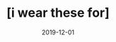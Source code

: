 ---
date: "2019-12-01"
title: "[i wear these for]"
publisher: "Academy of American Poets"
external_link: "https://poets.org/academy-american-poets/harvard-university-poetry-prize-2016"
---